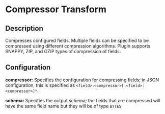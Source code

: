 # Compressor Transform


Description
-----------
Compresses configured fields. Multiple fields can be specified to be compressed using different compression algorithms.
Plugin supports SNAPPY, ZIP, and GZIP types of compression of fields.


Configuration
-------------
**compressor:** Specifies the configuration for compressing fields; in JSON configuration, 
this is specified as ``<field>:<compressor>[,<field>:<compressor>]*``.

**schema:** Specifies the output schema; the fields that are compressed will have the same field name 
but they will be of type ``BYTES``.
